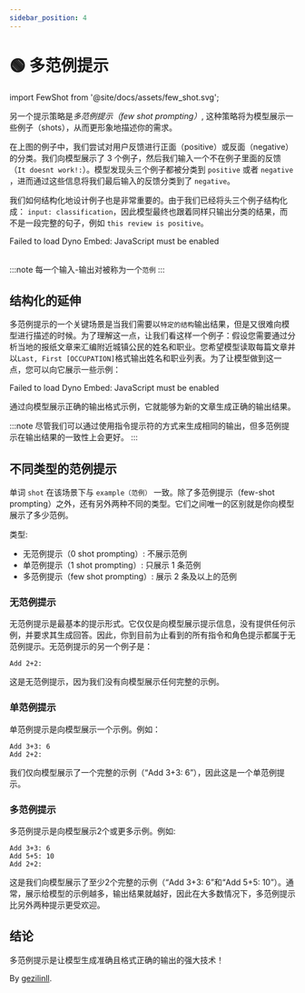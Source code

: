```yaml
---
sidebar_position: 4
---
```


# 🟢 多范例提示

import FewShot from '@site/docs/assets/few_shot.svg';

<div style={{textAlign: 'center'}}>
  <FewShot style={{width:"800px",height:"300px",verticalAlign:"top"}}/>
</div>


另一个提示策略是*多范例提示（few shot prompting）*, 这种策略将为模型展示一些例子（shots），从而更形象地描述你的需求。

在上图的例子中，我们尝试对用户反馈进行正面（positive）或反面（negative）的分类。我们向模型展示了 3 个例子，然后我们输入一个不在例子里面的反馈（`It doesnt work!:`）。模型发现头三个例子都被分类到 `positive` 或者 `negative` ，进而通过这些信息将我们最后输入的反馈分类到了 `negative`。

我们如何结构化地设计例子也是非常重要的。由于我们已经将头三个例子结构化成： `input: classification`，因此模型最终也跟着同样只输出分类的结果，而不是一段完整的句子，例如 `this review is positive`。

<div trydyno-embed="" openai-model="text-davinci-003" initial-prompt="Great product, 10/10: positive\nDidn't work very well: negative\nSuper helpful, worth it: positive\nIt doesnt work!:" initial-response="negative" max-tokens="256" box-rows="5" model-temp="0.0" top-p="0">
    <noscript>Failed to load Dyno Embed: JavaScript must be enabled</noscript>
</div>

<br/>

:::note
每一个输入-输出对被称为一个`范例`
:::

## 结构化的延伸

多范例提示的一个关键场景是当我们需要以`特定的结构`输出结果，但是又很难向模型进行描述的时候。为了理解这一点，让我们看这样一个例子：假设您需要通过分析当地的报纸文章来汇编附近城镇公民的姓名和职业。您希望模型读取每篇文章并以`Last, First [OCCUPATION]`格式输出姓名和职业列表。为了让模型做到这一点，您可以向它展示一些示例：

<div trydyno-embed="" openai-model="text-davinci-003" initial-prompt="In the bustling town of Emerald Hills, a diverse group of individuals made their mark. Sarah Martinez, a dedicated nurse, was known for her compassionate care at the local hospital. David Thompson, an innovative software engineer, worked tirelessly on groundbreaking projects that would revolutionize the tech industry. Meanwhile, Emily Nakamura, a talented artist and muralist, painted vibrant and thought-provoking pieces that adorned the walls of buildings and galleries alike. Lastly, Michael O'Connell, an ambitious entrepreneur, opened a unique, eco-friendly cafe that quickly became the town's favorite meeting spot. Each of these individuals contributed to the rich tapestry of the Emerald Hills community.\n1. Sarah Martinez [NURSE]\n2. David Thompson [SOFTWARE ENGINEER]\n3. Emily Nakamura [ARTIST]\n4. Michael O'Connell [ENTREPRENEUR]\n\nAt the heart of the town, Chef Oliver Hamilton has transformed the culinary scene with his farm-to-table restaurant, Green Plate. Oliver's dedication to sourcing local, organic ingredients has earned the establishment rave reviews from food critics and locals alike.\n\nJust down the street, you'll find the Riverside Grove Library, where head librarian Elizabeth Chen has worked diligently to create a welcoming and inclusive space for all. Her efforts to expand the library's offerings and establish reading programs for children have had a significant impact on the town's literacy rates.\n\nAs you stroll through the charming town square, you'll be captivated by the beautiful murals adorning the walls. These masterpieces are the work of renowned artist, Isabella Torres, whose talent for capturing the essence of Riverside Grove has brought the town to life.\n\nRiverside Grove's athletic achievements are also worth noting, thanks to former Olympic swimmer-turned-coach, Marcus Jenkins. Marcus has used his experience and passion to train the town's youth, leading the Riverside Grove Swim Team to several regional championships.\n1. Oliver Hamilton [CHEF]\n2. Elizabeth Chen [LIBRARIAN]\n3. Isabella Torres [ARTIST]\n4. Marcus Jenkins [COACH]\n\nOak Valley, a charming small town, is home to a remarkable trio of individuals whose skills and dedication have left a lasting impact on the community.\n\nAt the town's bustling farmer's market, you'll find Laura Simmons, a passionate organic farmer known for her delicious and sustainably grown produce. Her dedication to promoting healthy eating has inspired the town to embrace a more eco-conscious lifestyle.\n\nIn Oak Valley's community center, Kevin Alvarez, a skilled dance instructor, has brought the joy of movement to people of all ages. His inclusive dance classes have fostered a sense of unity and self-expression among residents, enriching the local arts scene.\n\nLastly, Rachel O'Connor, a tireless volunteer, dedicates her time to various charitable initiatives. Her commitment to improving the lives of others has been instrumental in creating a strong sense of community within Oak Valley.\n\nThrough their unique talents and unwavering dedication, Laura, Kevin, and Rachel have woven themselves into the fabric of Oak Valley, helping to create a vibrant and thriving small town." initial-response="1. Laura Simmons [FARMER]\n2. Kevin Alvarez [DANCE INSTRUCTOR]\n3. Rachel O'Connor [VOLUNTEER]" max-tokens="616" box-rows="20" model-temp="0" top-p="0">
    <noscript>Failed to load Dyno Embed: JavaScript must be enabled</noscript>
</div>

通过向模型展示正确的输出格式示例，它就能够为新的文章生成正确的输出结果。

:::note
尽管我们可以通过使用指令提示符的方式来生成相同的输出，但多范例提示在输出结果的一致性上会更好。
:::

## 不同类型的范例提示

单词 `shot` 在该场景下与 `example（范例）` 一致。除了多范例提示（few-shot prompting）之外，还有另外两种不同的类型。它们之间唯一的区别就是你向模型展示了多少范例。

类型:
- 无范例提示（0 shot prompting）: 不展示范例
- 单范例提示（1 shot prompting）: 只展示 1 条范例
- 多范例提示（few shot prompting）: 展示 2 条及以上的范例

### 无范例提示
无范例提示是最基本的提示形式。它仅仅是向模型展示提示信息，没有提供任何示例，并要求其生成回答。因此，你到目前为止看到的所有指令和角色提示都属于无范例提示。无范例提示的另一个例子是：

```text
Add 2+2:
```

这是无范例提示，因为我们没有向模型展示任何完整的示例。

### 单范例提示

单范例提示是向模型展示一个示例。例如：
  
```text
Add 3+3: 6
Add 2+2:
```

我们仅向模型展示了一个完整的示例（“Add 3+3: 6”），因此这是一个单范例提示。

### 多范例提示

多范例提示是向模型展示2个或更多示例。例如:

```text
Add 3+3: 6
Add 5+5: 10
Add 2+2:
```

这是我们向模型展示了至少2个完整的示例（“Add 3+3: 6”和“Add 5+5: 10”）。通常，展示给模型的示例越多，输出结果就越好，因此在大多数情况下，多范例提示比另外两种提示更受欢迎。

## 结论

多范例提示是让模型生成准确且格式正确的输出的强大技术！
 
By [gezilinll](https://github.com/gezilinll).